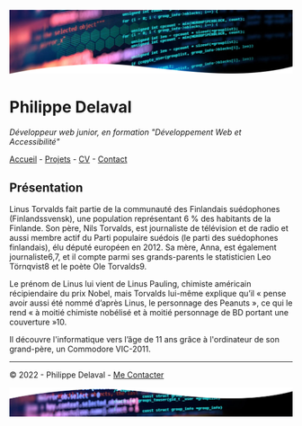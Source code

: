 ![dev picture](/images/header.png)

# Philippe Delaval

*Développeur web junior, en formation "Développement Web et Accessibilité"*

[Accueil](README.md) -
[Projets](projets.md) -
[CV](cv.md) -
[Contact](contact.md)

## Présentation
Linus Torvalds fait partie de la communauté des Finlandais suédophones (Finlandssvensk), une population représentant 6 % des habitants de la Finlande. Son père, Nils Torvalds, est journaliste de télévision et de radio et aussi membre actif du Parti populaire suédois (le parti des suédophones finlandais), élu député européen en 2012. Sa mère, Anna, est également journaliste6,7, et il compte parmi ses grands-parents le statisticien Leo Törnqvist8 et le poète Ole Torvalds9.

Le prénom de Linus lui vient de Linus Pauling, chimiste américain récipiendaire du prix Nobel, mais Torvalds lui-même explique qu’il « pense avoir aussi été nommé d’après Linus, le personnage des Peanuts », ce qui le rend « à moitié chimiste nobélisé et à moitié personnage de BD portant une couverture »10.

Il découvre l'informatique vers l’âge de 11 ans grâce à l'ordinateur de son grand-père, un Commodore VIC-2011.

---
© 2022 - Philippe Delaval - [Me Contacter](mailto:klareg@gmail.com?subject=[GitHub]%20Message%20en%20provenance%20de%20GitHub)

![dev picture](/images/footer.png)

